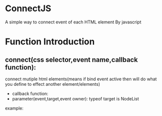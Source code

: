 # ConnectJS
A simple way to connect event of each HTML element By javascript

# Function Introduction

## connect(css selector,event name,callback function):
connect mutiple html elements(means if bind event active then will do what you define to effect another element/elements)
* callback function:
* parameter(event,target,event owner):
      typeof target is NodeList
      
example:
